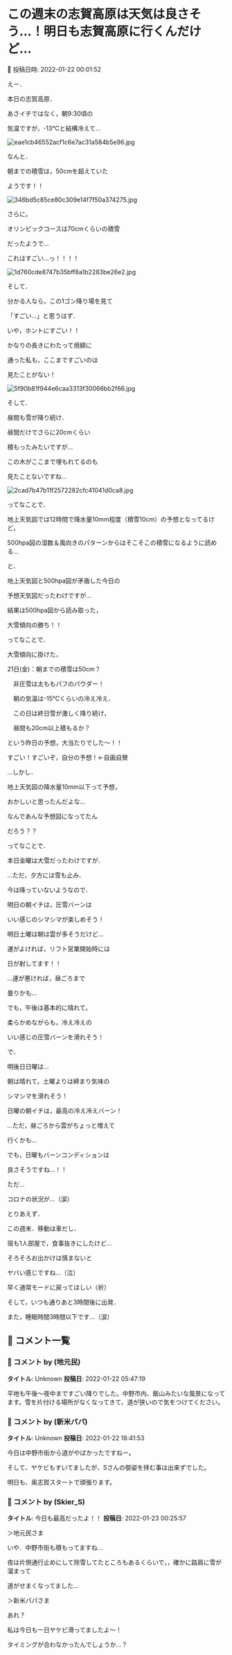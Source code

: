 # この週末の志賀高原は天気は良さそう…！明日も志賀高原に行くんだけど…

📅 投稿日時: 2022-01-22 00:01:52

えー．


本日の志賀高原．


あさイチではなく，朝9:30頃の


気温ですが，-13℃と結構冷えて…




![eae1cb46552acf1c6e7ac31a584b5e96.jpg](images/eae1cb46552acf1c6e7ac31a584b5e96.jpg)







なんと．


朝までの積雪は，50cmを超えていた


ようです！！




![346bd5c85ce80c309e14f7f50a374275.jpg](images/346bd5c85ce80c309e14f7f50a374275.jpg)







さらに，


オリンピックコースは70cmくらいの積雪


だったようで…


これはすごい…っ！！！！




![1d760cde8747b35bff8a1b2283be26e2.jpg](images/1d760cde8747b35bff8a1b2283be26e2.jpg)







そして．


分かる人なら，この1ゴン降り場を見て


「すごい…」と思うはず．


いや，ホントにすごい！！


かなりの長きにわたって焼額に


通った私も，ここまですごいのは


見たことがない！




![5f90b81f944e6caa3313f30066bb2f66.jpg](images/5f90b81f944e6caa3313f30066bb2f66.jpg)







そして．


昼間も雪が降り続け．


昼間だけでさらに20cmくらい


積もったみたいですが…


この木がここまで埋もれてるのも


見たことないですね…




![2cad7b47b11f2572282cfc41041d0ca8.jpg](images/2cad7b47b11f2572282cfc41041d0ca8.jpg)







ってなことで．


地上天気図では12時間で降水量10mm程度（積雪10cm）の予想となってるけど，


500hpa図の湿数＆風向きのパターンからはそこそこの積雪になるように読める…


と．


地上天気図と500hpa図が矛盾した今日の


予想天気図だったわけですが…


結果は500hpa図から読み取った，


大雪傾向の勝ち！！





ってなことで．


大雪傾向に掛けた，





21日(金)：朝までの積雪は50cm？


　非圧雪は太ももパフのパウダー！


　朝の気温は-15℃くらいの冷え冷え．


　この日は終日雪が激しく降り続け，


　昼間も20cm以上積もるか？





という昨日の予想，大当たりでした～！！


すごい！すごいぞ，自分の予想！←自画自賛





…しかし．


地上天気図の降水量10mm以下って予想，


おかしいと思ったんだよな…


なんであんな予想図になってたん


だろう？？





ってなことで．


本日金曜は大雪だったわけですが．





…ただ，夕方には雪も止み．


今は降っていないようなので．


明日の朝イチは，圧雪バーンは


いい感じのシマシマが楽しめそう！





明日土曜は朝は雲が多そうだけど…


運がよければ，リフト営業開始時には


日が射してます！！


…運が悪ければ，昼ごろまで


曇りかも…


でも，午後は基本的に晴れて，


柔らかめながらも，冷え冷えの


いい感じの圧雪バーンを滑れそう！





で．


明後日日曜は…


朝は晴れて，土曜よりは締まり気味の


シマシマを滑れそう！


日曜の朝イチは，最高の冷え冷えバーン！


…ただ，昼ごろから雲がちょっと増えて


行くかも…


でも，日曜もバーンコンディションは


良さそうですね…！！





ただ…


コロナの状況が…（涙）





とりあえず．


この週末．移動は車だし．


宿も1人部屋で，食事抜きにしたけど…


そろそろお出かけは慎まないと


ヤバい感じですね…（泣）





早く通常モードに戻ってほしい（祈）





そして，いつも通りあと3時間後に出発．


また，睡眠時間3時間以下です…（涙）

## 💬 コメント一覧

### 💬 コメント by (地元民)
**タイトル**: Unknown
**投稿日**: 2022-01-22 05:47:19

平地も午後〜夜中まですごい降りでした。中野市内、飯山みたいな風景になってます。雪を片付ける場所がなくなってきて、道が狭いので気をつけてください。

### 💬 コメント by (新米パパ)
**タイトル**: Unknown
**投稿日**: 2022-01-22 18:41:53

今日は中野市街から道がやばかったですねー。

そして、ヤケビもすいてましたが、Sさんの御姿を拝む事は出来ずでした。

明日も、奥志賀スタートで頑張ります。

### 💬 コメント by (Skier_S)
**タイトル**: 今日も最高だったよ！！
**投稿日**: 2022-01-23 00:25:57

＞地元民さま

いや．中野市街も積もってますね…

夜は片側通行止めにして除雪してたところもあるくらいで，，確かに路肩に雪が溜まって

道がせまくなってました…



＞新米パパさま

あれ？

私は今日も一日ヤケビ滑ってましたよ～！

タイミングが合わなかったんでしょうか…？

